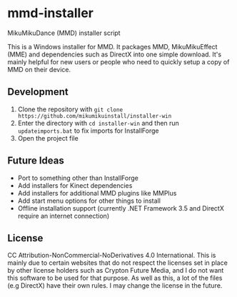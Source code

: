 # mmd-installer
MikuMikuDance (MMD) installer script

This is a Windows installer for MMD. It packages MMD, MikuMikuEffect (MME) and dependencies such as DirectX into one simple download. It's mainly helpful
for new users or people who need to quickly setup a copy of MMD on their device.

## Development
1. Clone the repository with ``git clone https://github.com/mikumikuinstall/installer-win``
2. Enter the directory with ``cd installer-win`` and then run ``updateimports.bat`` to fix imports for InstallForge
3. Open the project file

## Future Ideas
* Port to something other than InstallForge
* Add installers for Kinect dependencies
* Add installers for additional MMD plugins like MMPlus
* Add start menu options for other things to install
* Offline installation support (currently .NET Framework 3.5 and DirectX require an internet connection)

## License
CC Attribution-NonCommercial-NoDerivatives 4.0 International. This is mainly due to certain websites that do not respect the licenses set in place by other license holders such as Crypton Future Media,
and I do not want this software to be used for that purpose. As well as this, a lot of the files (e.g DirectX) have their own rules. I may change the license in the future.